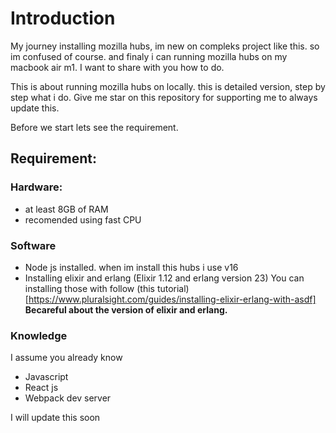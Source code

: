 # Introduction

My journey installing mozilla hubs, im new on compleks project like this. so im confused of course. and finaly i can running mozilla hubs on my macbook air m1.
I want to share with you how to do.

This is about running mozilla hubs on locally. this is detailed version, step by step what i do.
Give me star on this repository for supporting me to always update this.

Before we start lets see the requirement.

## Requirement:

### Hardware:
- at least 8GB of RAM
- recomended using fast CPU

### Software

- Node js installed. when im install this hubs i use v16
- Installing elixir and erlang (Elixir 1.12 and erlang version 23)
You can installing those with follow (this tutorial)[https://www.pluralsight.com/guides/installing-elixir-erlang-with-asdf] 
**Becareful about the version of elixir and erlang.**
  

### Knowledge
I assume you already know 

- Javascript
- React js
- Webpack dev server

I will update this soon
